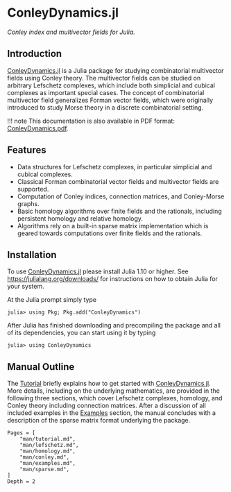 # ConleyDynamics.jl

*Conley index and multivector fields for Julia.*

## Introduction

[ConleyDynamics.jl](https://almost6heads.github.io/ConleyDynamics.jl) is a
Julia package for studying combinatorial multivector fields using Conley
theory. The multivector fields can be studied on arbitrary Lefschetz
complexes, which include both simplicial and cubical complexes as
important special cases. The concept of combinatorial multivector field
generalizes Forman vector fields, which were originally introduced to study
Morse theory in a discrete combinatorial setting.

!!! note
    This documentation is also available in PDF format: [ConleyDynamics.pdf](ConleyDynamics.pdf).

## Features

- Data structures for Lefschetz complexes, in particular simplicial and
  cubical complexes.
- Classical Forman combinatorial vector fields and multivector fields are
  supported.
- Computation of Conley indices, connection matrices, and Conley-Morse graphs.
- Basic homology algorithms over finite fields and the rationals, including
  persistent homology and relative homology.
- Algorithms rely on a built-in sparse matrix implementation which is geared
  towards computations over finite fields and the rationals.

## Installation

To use [ConleyDynamics.jl](https://almost6heads.github.io/ConleyDynamics.jl)
please install Julia 1.10 or higher. See <https://julialang.org/downloads/>
for instructions on how to obtain Julia for your system.

At the Julia prompt simply type

```
julia> using Pkg; Pkg.add("ConleyDynamics")
```

After Julia has finished downloading and precompiling the package and
all of its dependencies, you can start using it by typing

```
julia> using ConleyDynamics
```

## Manual Outline

The [Tutorial](@ref) briefly explains how to get started with
[ConleyDynamics.jl](https://almost6heads.github.io/ConleyDynamics.jl).
More details, including on the underlying mathematics, are provided in
the following three sections, which cover Lefschetz complexes, homology,
and Conley theory including connection matrices. After a discussion of all
included examples in the [Examples](@ref) section, the manual concludes
with a description of the sparse matrix format underlying the package.

```@contents
Pages = [
    "man/tutorial.md",
    "man/lefschetz.md",
    "man/homology.md",
    "man/conley.md",
    "man/examples.md",
    "man/sparse.md",
]
Depth = 2
```

